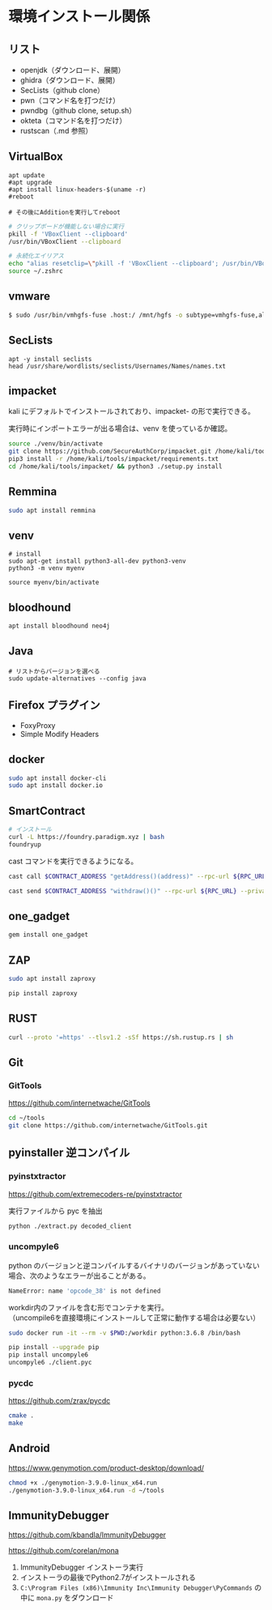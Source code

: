 # 環境インストール関係

## リスト

- openjdk（ダウンロード、展開）
- ghidra（ダウンロード、展開）
- SecLists（github clone）
- pwn（コマンド名を打つだけ）
- pwndbg（github clone, setup.sh）
- okteta（コマンド名を打つだけ）
- rustscan（.md 参照）

## VirtualBox

```shell
apt update
#apt upgrade
#apt install linux-headers-$(uname -r)
#reboot

# その後にAdditionを実行してreboot
```

```sh
# クリップボードが機能しない場合に実行
pkill -f 'VBoxClient --clipboard'
/usr/bin/VBoxClient --clipboard

# 永続化エイリアス
echo "alias resetclip=\"pkill -f 'VBoxClient --clipboard'; /usr/bin/VBoxClient --clipboard\"" >> ~/.zshrc
source ~/.zshrc
```

## vmware

```sh
$ sudo /usr/bin/vmhgfs-fuse .host:/ /mnt/hgfs -o subtype=vmhgfs-fuse,allow_other

```

## SecLists

```shell
apt -y install seclists
head /usr/share/wordlists/seclists/Usernames/Names/names.txt
```

## impacket

kali にデフォルトでインストールされており、impacket-<cmd> の形で実行できる。

実行時にインポートエラーが出る場合は、venv を使っているか確認。

```sh
source ./venv/bin/activate
git clone https://github.com/SecureAuthCorp/impacket.git /home/kali/tools/impacket
pip3 install -r /home/kali/tools/impacket/requirements.txt
cd /home/kali/tools/impacket/ && python3 ./setup.py install
```

## Remmina

```sh
sudo apt install remmina
```

## venv

```shell
# install
sudo apt-get install python3-all-dev python3-venv
python3 -m venv myenv
```

```shell
source myenv/bin/activate
```

## bloodhound

```sh
apt install bloodhound neo4j
```

## Java

```shell
# リストからバージョンを選べる
sudo update-alternatives --config java
```

## Firefox プラグイン

- FoxyProxy
- Simple Modify Headers

## docker

```sh
sudo apt install docker-cli
sudo apt install docker.io
```

## SmartContract

```sh
# インストール
curl -L https://foundry.paradigm.xyz | bash
foundryup
```

cast コマンドを実行できるようになる。

```sh
cast call $CONTRACT_ADDRESS "getAddress()(address)" --rpc-url ${RPC_URL}

cast send $CONTRACT_ADDRESS "withdraw()()" --rpc-url ${RPC_URL} --private-key ${PRIVATE_KEY} --from ${MYADDR} --legacy
```

## one_gadget

```sh
gem install one_gadget
```

## ZAP

```sh
sudo apt install zaproxy

pip install zaproxy
```

## RUST

```sh
curl --proto '=https' --tlsv1.2 -sSf https://sh.rustup.rs | sh
```

## Git

### GitTools

https://github.com/internetwache/GitTools

```sh
cd ~/tools
git clone https://github.com/internetwache/GitTools.git

```

## pyinstaller 逆コンパイル

### pyinstxtractor

https://github.com/extremecoders-re/pyinstxtractor

実行ファイルから pyc を抽出

```sh
python ./extract.py decoded_client
```

### uncompyle6


python のバージョンと逆コンパイルするバイナリのバージョンがあっていない場合、次のようなエラーが出ることがある。

```sh
NameError: name 'opcode_38' is not defined
```

workdir内のファイルを含む形でコンテナを実行。  
（uncompile6を直接環境にインストールして正常に動作する場合は必要ない）


```sh
sudo docker run -it --rm -v $PWD:/workdir python:3.6.8 /bin/bash
```

```sh
pip install --upgrade pip
pip install uncompyle6
uncompyle6 ./client.pyc
```

### pycdc

https://github.com/zrax/pycdc

```sh
cmake .
make
```

## Android

https://www.genymotion.com/product-desktop/download/

```sh
chmod +x ./genymotion-3.9.0-linux_x64.run
./genymotion-3.9.0-linux_x64.run -d ~/tools
```

## ImmunityDebugger

https://github.com/kbandla/ImmunityDebugger

https://github.com/corelan/mona

1. ImmunityDebugger インストーラ実行
2. インストーラの最後でPython2.7がインストールされる
3. `C:\Program Files (x86)\Immunity Inc\Immunity Debugger\PyCommands` の中に `mona.py` をダウンロード

